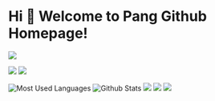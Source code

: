 # Hi 🎉 Welcome to Pang Github Homepage!

<img src="https://readme-typing-svg.herokuapp.com/?lines=Welcome,%20visitor!;Hello%20Github%20World!&font=Roboto" />

<p>
<a href="https://blog.csdn.net/weixin_46322591?spm=1010.2135.3001.5343"><img src="https://img.shields.io/static/v1?label=Blog&message=CSDN&color=red"/></a>
<img src="https://visitor-badge.glitch.me/badge?page_id=https://github.com/zhongyuanpang&right_color=red" />
</p>

![Most Used Languages](https://github-readme-stats.vercel.app/api/top-langs/?username=zhongyuanpang&theme=dark&layout=compact)
![Github Stats](https://github-readme-stats.vercel.app/api?username=zhongyuanpang&show_icons=true&theme=dark&count_private=true)
![](https://stats.justsong.cn/api/csdn?id=zhongyuanpang&theme=dark)
![](https://stats.justsong.cn/api/bilibili/?id=1513364019&theme=dark)
![](https://activity-graph.herokuapp.com/graph?username=zhongyuanpang&theme=github)

